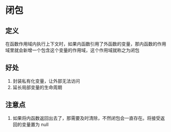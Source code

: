 # 闭包

## 定义

在函数作用域内执行上下文时，如果内函数引用了外函数的变量，那内函数的作用域里就会新增一个包含这个变量的作用域，这个作用域就称之为闭包

## 好处

1. 封装私有化变量，让外部无法访问
2. 延长局部变量的生命周期

## 注意点

1. 如果将内函数返回出去了，那需要及时清除，不然闭包会一直存在。将接受返回的变量置为 null
